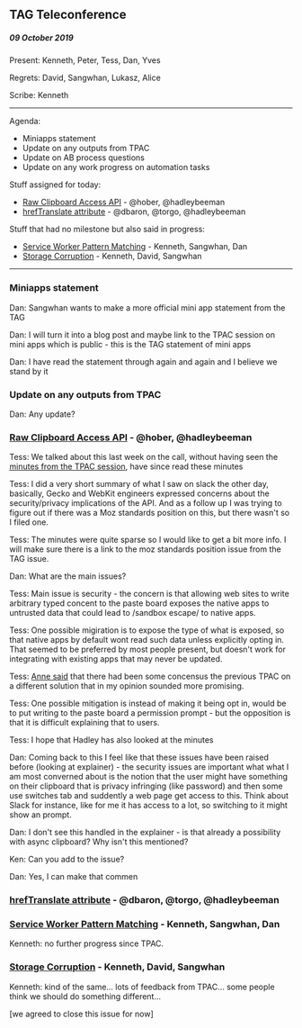 ﻿## TAG Teleconference
##### 09 October 2019

Present: Kenneth, Peter, Tess, Dan, Yves

Regrets: David, Sangwhan, Lukasz, Alice

Scribe: Kenneth

---

Agenda:

* Miniapps statement
* Update on any outputs from TPAC
* Update on AB process questions
* Update on any work progress on automation tasks

Stuff assigned for today:
* [Raw Clipboard Access API](https://github.com/w3ctag/design-reviews/issues/406) - @hober, @hadleybeeman
* [hrefTranslate attribute](https://github.com/w3ctag/design-reviews/issues/301) - @dbaron, @torgo, @hadleybeeman

Stuff that had no milestone but also said in progress:
* [Service Worker Pattern Matching](https://github.com/w3ctag/design-reviews/issues/417) - Kenneth, Sangwhan, Dan
* [Storage Corruption](https://github.com/w3ctag/design-reviews/issues/419) - Kenneth, David, Sangwhan


---

### Miniapps statement 

Dan: Sangwhan wants to make a more official mini app statement from the TAG

Dan: I will turn it into a blog post and maybe link to the TPAC session on mini apps which is public - this is the TAG statement of mini apps

Dan: I have read the statement through again and again and I believe we stand by it

### Update on any outputs from TPAC

Dan: Any update?

###  [Raw Clipboard Access API](https://github.com/w3ctag/design-reviews/issues/406) - @hober, @hadleybeeman

Tess: We talked about this last week on the call, without having seen the [minutes from the TPAC session](https://lists.w3.org/Archives/Public/public-editing-tf/2019Oct/0004.html), have since read these minutes

Tess: I did a very short summary of what I saw on slack the other day, basically, Gecko and WebKit engineers expressed concerns about the security/privacy implications of the API. And as a follow up I was trying to figure out if there was a Moz standards position on this, but there wasn't so I filed one.

Tess: The minutes were quite sparse so I would like to get a bit more info. I will make sure there is a link to the moz standards position issue from the TAG issue.

Dan: What are the main issues?

Tess: Main issue is security - the concern is that allowing web sites to write arbitrary typed concent to the paste board exposes the native apps to untrusted data that could lead to /sandbox escape/ to native apps.

Tess: One possible migiration is to expose the type of what is exposed, so that native apps by default wont read such data unless explicitly opting in. That seemed to be preferred by most people present, but doesn't work for integrating with existing apps that may never be updated.

Tess: [Anne said](https://github.com/mozilla/standards-positions/issues/206#issuecomment-539435685) that there had been some concensus the previous TPAC on a different solution that in my opinion sounded more promising.

Tess: One possible mitigation is instead of making it being opt in, would be to put writing to the paste board a permission prompt - but the opposition is that it is difficult explaining that to users.

Tess: I hope that Hadley has also looked at the minutes

Dan: Coming back to this I feel like that these issues have been raised before (looking at explainer) - the security issues are important what what I am most converned about is the notion that the user might have something on their clipboard that is privacy infringing (like password) and then some use switches tab and suddently a web page get access to this. Think about Slack for instance, like for me it has access to a lot, so switching to it might show an prompt.   

Dan: I don't see this handled in the explainer - is that already a possibility with async clipboard? Why isn't this mentioned?

Ken: Can you add to the issue? 

Dan: Yes, I can make that commen

### [hrefTranslate attribute](https://github.com/w3ctag/design-reviews/issues/301) - @dbaron, @torgo, @hadleybeeman


### [Service Worker Pattern Matching](https://github.com/w3ctag/design-reviews/issues/417) - Kenneth, Sangwhan, Dan

Kenneth: no further progress since TPAC.

### [Storage Corruption](https://github.com/w3ctag/design-reviews/issues/419) - Kenneth, David, Sangwhan

Kenneth: kind of the same... lots of feedback from TPAC... some people think we should do something different... 

[we agreed to close this issue for now]

